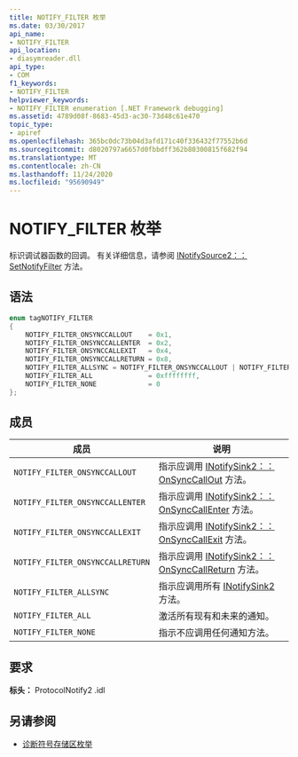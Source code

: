 ```yaml
---
title: NOTIFY_FILTER 枚举
ms.date: 03/30/2017
api_name:
- NOTIFY_FILTER
api_location:
- diasymreader.dll
api_type:
- COM
f1_keywords:
- NOTIFY_FILTER
helpviewer_keywords:
- NOTIFY_FILTER enumeration [.NET Framework debugging]
ms.assetid: 4789d08f-8683-45d3-ac30-73d48c61e470
topic_type:
- apiref
ms.openlocfilehash: 365bc0dc73b04d3afd171c40f336432f77552b6d
ms.sourcegitcommit: d8020797a6657d0fbbdff362b80300815f682f94
ms.translationtype: MT
ms.contentlocale: zh-CN
ms.lasthandoff: 11/24/2020
ms.locfileid: "95690949"
---
```

# <a name="notify_filter-enumeration"></a>NOTIFY_FILTER 枚举

标识调试器函数的回调。 有关详细信息，请参阅 [INotifySource2：： SetNotifyFilter](inotifysource2-setnotifyfilter-method.md) 方法。  
  
## <a name="syntax"></a>语法  
  
```cpp  
enum tagNOTIFY_FILTER  
{  
    NOTIFY_FILTER_ONSYNCCALLOUT    = 0x1,  
    NOTIFY_FILTER_ONSYNCCALLENTER  = 0x2,  
    NOTIFY_FILTER_ONSYNCCALLEXIT   = 0x4,  
    NOTIFY_FILTER_ONSYNCCALLRETURN = 0x8,  
    NOTIFY_FILTER_ALLSYNC = NOTIFY_FILTER_ONSYNCCALLOUT | NOTIFY_FILTER_ONSYNCCALLENTER | NOTIFY_FILTER_ONSYNCCALLEXIT | NOTIFY_FILTER_ONSYNCCALLRETURN,  
    NOTIFY_FILTER_ALL              = 0xffffffff,  
    NOTIFY_FILTER_NONE             = 0  
};  
```  
  
## <a name="members"></a>成员  
  
|成员|说明|  
|------------|-----------------|  
|`NOTIFY_FILTER_ONSYNCCALLOUT`|指示应调用 [INotifySink2：： OnSyncCallOut](inotifysink2-onsynccallout-method.md) 方法。|  
|`NOTIFY_FILTER_ONSYNCCALLENTER`|指示应调用 [INotifySink2：： OnSyncCallEnter](inotifysink2-onsynccallenter-method.md) 方法。|  
|`NOTIFY_FILTER_ONSYNCCALLEXIT`|指示应调用 [INotifySink2：： OnSyncCallExit](inotifysink2-onsynccallexit-method.md) 方法。|  
|`NOTIFY_FILTER_ONSYNCCALLRETURN`|指示应调用 [INotifySink2：： OnSyncCallReturn](inotifysink2-onsynccallreturn-method.md) 方法。|  
|`NOTIFY_FILTER_ALLSYNC`|指示应调用所有 [INotifySink2](inotifysink2-interface.md) 方法。|  
|`NOTIFY_FILTER_ALL`|激活所有现有和未来的通知。|  
|`NOTIFY_FILTER_NONE`|指示不应调用任何通知方法。|  
  
## <a name="requirements"></a>要求  

 **标头：** ProtocolNotify2 .idl  
  
## <a name="see-also"></a>另请参阅

- [诊断符号存储区枚举](diagnostics-symbol-store-enumerations.md)
